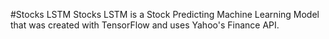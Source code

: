 #Stocks LSTM
Stocks LSTM is a Stock Predicting Machine Learning Model that was created with TensorFlow and uses Yahoo's Finance API.
